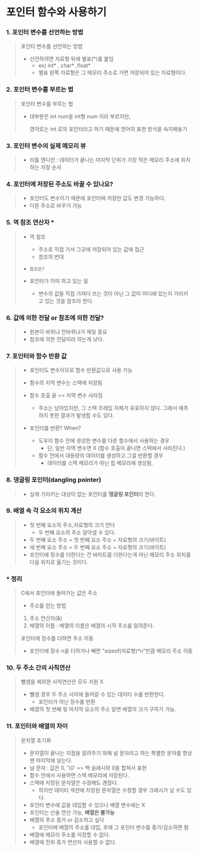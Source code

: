 # 포인터 함수와 사용하기

### 1. 포인터 변수를 선언하는 방법

> 포인터 변수를 선언하는 방법
>
> * 선언하려면 자료형 뒤에 별표(*)를 붙임
>   * ex) int* , char* ,float*
>   * 별표 왼쪽 자료형은 그 메모리 주소로 가면 저장되어 있는 자료형이다.

### 2. 포인터 변수를 부르는 법

> 포인터 변수를 부르는 법
>
> * 대부분은 int num을 int형 num 이라 부르지만, 
>
>   영어로는 int 로의 포인터라고 하기 때문에 영어의 표현 방식을 숙지해놓기

### 3. 포인터 변수의 실제 메모리 뷰

> * 리틀 엔디언 : 데이터가 끝나는 마지막 단위가 가장 작은 메모리 주소에 위치하는 저장 순서

### 4. 포인터에 저장된 주소도 바꿀 수 있나요?

> * 포인터도 변수이기 때문에 포인터에 저장한 값도 변경 가능하다.
> * 다른 주소로 바꾸기 가능

### 5. 역 참조 연산자 *

> * 역 참조
>
>   * 주소로 직접 가서 그곳에 저장되어 있는 값에 접근
>   * 참조의 반대
>
> * ```참조란?``` 
> * 포인터가 이미 하고 있는 일
>   * 변수의 값을 직접 가져다 쓰는 것이 아닌 그 값이 어디에 있는지 가리키고 있는 것을 참조라 한다.

### 6. 값에 의한 전달 or 참조에 의한 전달?

> * 원본이 바뀌냐 안바뀌냐가 제일 중요
> * 참조에 의한 전달이라 하는게 낫다.

### 7. 포인터와 함수 반환 값

> * 포인터도 변수이므로 함수 반환값으로 사용 가능
>
> * 함수의 지역 변수는 스택에 저장됨
>
> * 함수 호출 끝  => 지역 변수 사라짐
>   * 주소는 남아있지만, 그 스택 프레임 자체가 유효하지 않다. 그래서 예측하지 못한 결과가 발생할 수도 있다.
> * 포인터를 반환? When?
>   * 도우미 함수 안에 생성한 변수를 다른 함수에서 사용하는 경우
>     * 단, 일반 지역 변수면 X (함수 호출이 끝나면 스택에서 사라진다.)
>   * 함수 안에서 대용량의 데이터를 생성하고 그걸 반환할 경우
>     * 데이터를 스택 메모리가 아닌 힙 메모리에 생성됨.

### 8. 댕글링 포인터(dangling pointer)

> * 실제 가리키는 대상이 없는 포인터를 **댕글링 포인터**라 한다.

### 9. 배열 속 각 요소의 위치 계산

> * 첫 번째 요소의 주소,자료형의 크기 안다
>   * 두 번째 요소의 주소 알아낼 수 있다.
> * 두 번째 요소 주소 = 첫 번째 요소 주소 + 자료형의 크기(바이트)
> * 세 번째 요소 주소 = 두 번째 요소 주소 + 자료형의 크기(바이트)
> * 포인터에 정수를 더한다는 건 바이트를 더한다는게 아닌 메모리 주소 위치를 다음 위치로 옮기는 것이다.

### *  정리

> C에서 포인터에 들어가는 값은 주소
>
> * 주소를 얻는 방법
>
> 1. 주소 연산자(&)
> 2. 배열의 이름 : 배열의 이름은 배열의 시작 주소를 알려준다.
>
> 포인터에 정수를 더하면 주소 이동
>
> * 포인터에 정수 n을 더하거나 빼면 "sizeof(자료형)*n"만큼 메모리 주소 이동



### 10. 두 주소 간의 사칙연산

> 뺄셈을 제외한 사칙연산은 모두 지원 X
>
> * 뺄셈 경우  두 주소 사이에 들어갈 수 있는 데이터 수를 반환한다.
>   * 포인터가 아닌 정수를 반환
> * 배열의 첫 번째 및 마지막 요소의 주소 알면 배열의 크기 구하기 가능.



### 11. 포인터와 배열의 차이

> 문자열 초기화
>
> * 문자열이 끝나는 지점을 알려주기 위해 널 문자라고 하는 특별한 문자를 항상 맨 마지막에 넣는다.
> * 널 문자 : 값은 0, '\0' => 백 슬래시와 0을 합쳐서 표현
> * 함수 안에서 사용하면 스택 메모리에 저장된다.
> * 스택에 저장된 문자열은 수정해도 괜찮다. 
>   * 하지만 데이터 섹션에 저장된 문자열은 수정할 경우 크래시가 날 수도 있다.
> * 포인터 변수에 값을 대입할 수 있으나 배열 변수에는 X
> * 포인터는 산술 연산 가능, **배열은 불가능**
> * 배열의 주소 증가 or 감소하고 싶다
>   * 포인터에 배열의 주소를 대입, 후에 그 포인터 변수를 증가/감소하면 됨
> * 배열에 메모리 주소를 저장할 수 없다.
> * 배열에 전위 증가 연산자 사용할 수 없다.